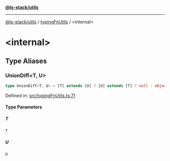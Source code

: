 [**@ls-stack/utils**](../README.md)

***

[@ls-stack/utils](../modules.md) / [typingFnUtils](README.md) / \<internal\>

# \<internal\>

## Type Aliases

### UnionDiff\<T, U\>

```ts
type UnionDiff<T, U> = [T] extends [U] ? [U] extends [T] ? null : object : [U] extends [T] ? object : object;
```

Defined in: [src/typingFnUtils.ts:71](https://github.com/lucasols/utils/blob/main/src/typingFnUtils.ts#L71)

#### Type Parameters

##### T

`T`

##### U

`U`
